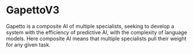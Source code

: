 # GapettoV3
Gapetto is a composite AI of multiple specialists, seeking to develop a system with the efficiency of predictive AI, with the complexity of language models. Here composite AI means that multiple specialists pull their weight for any given task.
